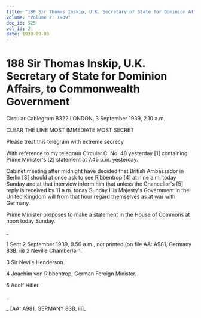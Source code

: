 ```yaml
---
title: "188 Sir Thomas Inskip, U.K. Secretary of State for Dominion Affairs, to Commonwealth Government"
volume: "Volume 2: 1939"
doc_id: 525
vol_id: 2
date: 1939-09-03
---
```


# 188 Sir Thomas Inskip, U.K. Secretary of State for Dominion Affairs, to Commonwealth Government

Circular Cablegram B322 LONDON, 3 September 1939, 2.10 a.m.

CLEAR THE LINE MOST IMMEDIATE MOST SECRET

Please treat this telegram with extreme secrecy.

With reference to my telegram Circular C. No. 48 yesterday [1] containing Prime Minister's [2] statement at 7.45 p.m. yesterday.

Cabinet meeting after midnight have decided that British Ambassador in Berlin [3] should at once ask to see Ribbentrop [4] at nine a.m. today Sunday and at that interview inform him that unless the Chancellor's [5] reply is received by 11 a.m. today Sunday His Majesty's Government in the United Kingdom will from that hour regard themselves as at war with Germany.

Prime Minister proposes to make a statement in the House of Commons at noon today Sunday.

_

1 Sent 2 September 1939, 9.50 a.m., not printed (on file AA: A981, Germany 83B, iii) 2 Neville Chamberlain.

3 Sir Nevile Henderson.

4 Joachim von Ribbentrop, German Foreign Minister.

5 Adolf Hitler.

_

_ [AA: A981, GERMANY 83B, iii]_
